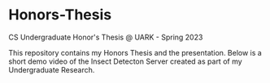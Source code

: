# Honors-Thesis
CS Undergraduate Honor's Thesis @ UARK - Spring 2023

This repository contains my Honors Thesis and the presentation. Below is a short demo video of the Insect Detecton Server created as part of my Undergraduate Research.